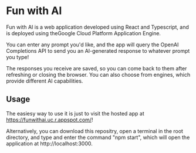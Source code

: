 # Fun with AI

Fun with AI is a web application developed using
React and Typescript, and is deployed using theGoogle
Cloud Platform Application Engine.

You can enter any prompt you'd like, and the app will query the OpenAI Completions API to send you an AI-generated response to whatever prompt you type! 

The responses you receive are saved, so you can come back to them after refreshing or closing the browser. You can also choose from engines, which provide different AI capabilities.

## Usage

The easiesy way to use it is just to visit the 
hosted app at https://funwithai.uc.r.appspot.com/!

Alternatively, you can download this repositry, open
a terminal in the root directory, and type and enter the command "npm start", which will open the application at http://localhost:3000.